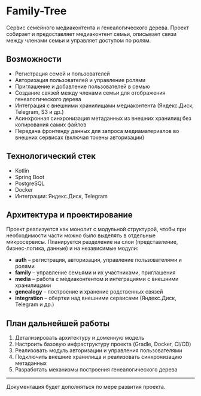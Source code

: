 # Family-Tree

Сервис семейного медиаконтента и генеалогического дерева. Проект собирает и предоставляет медиаконтент семьи, описывает связи между членами семьи и управляет доступом по ролям.

## Возможности
- Регистрация семей и пользователей
- Авторизация пользователей и управление ролями
- Приглашение и добавление пользователей в семью
- Создание связей между членами семьи для отображения генеалогического дерева
- Интеграция с внешними хранилищами медиаконтента (Яндекс.Диск, Telegram, S3 и др.)
- Асинхронная синхронизация метаданных из внешних хранилищ без копирования самих файлов
- Передача фронтенду данных для запроса медиаматериалов во внешних сервисах (включая токены авторизации)

## Технологический стек
- Kotlin
- Spring Boot
- PostgreSQL
- Docker
- Интеграции: Яндекс.Диск, Telegram

## Архитектура и проектирование
Проект реализуется как монолит с модульной структурой, чтобы при необходимости части можно было выделять в отдельные микросервисы. Планируется разделение на слои (представление, бизнес-логика, данные) и на независимые модули:

- **auth** – регистрация, авторизация, управление пользователями и ролями
- **family** – управление семьями и их участниками, приглашения
- **media** – работа с медиаконтентом и интеграциями с внешними хранилищами
- **genealogy** – построение и хранение родственных связей
- **integration** – обертки над внешними сервисами (Яндекс.Диск, Telegram и др.)

## План дальнейшей работы
1. Детализировать архитектуру и доменную модель
2. Настроить базовую инфраструктуру проекта (Gradle, Docker, CI/CD)
3. Реализовать модуль авторизации и управления пользователями
4. Подключить внешние хранилища и реализовать синхронизацию метаданных
5. Разработать механизмы построения генеалогического дерева

---
Документация будет дополняться по мере развития проекта.
